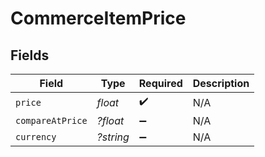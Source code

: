 # CommerceItemPrice


## Fields

| Field              | Type               | Required           | Description        |
| ------------------ | ------------------ | ------------------ | ------------------ |
| `price`            | *float*            | :heavy_check_mark: | N/A                |
| `compareAtPrice`   | *?float*           | :heavy_minus_sign: | N/A                |
| `currency`         | *?string*          | :heavy_minus_sign: | N/A                |